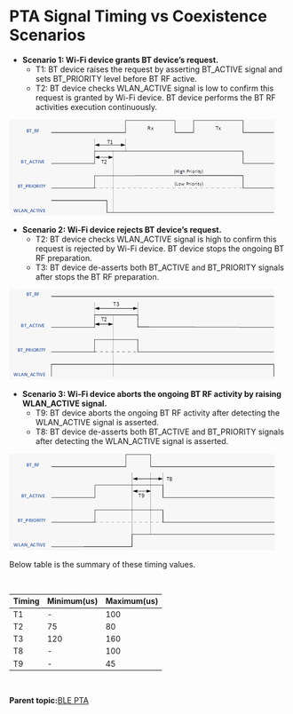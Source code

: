 # PTA Signal Timing vs Coexistence Scenarios

-   **Scenario 1: Wi-Fi device grants BT device’s request.**
    -   T1: BT device raises the request by asserting BT\_ACTIVE signal and sets BT\_PRIORITY level before BT RF active.
    -   T2: BT device checks WLAN\_ACTIVE signal is low to confirm this request is granted by Wi-Fi device. BT device performs the BT RF activities execution continuously.

![](GUID-6CCCF904-5382-4CF6-BD72-993960EC2B53-low.png)

-   **Scenario 2: Wi-Fi device rejects BT device’s request.**
    -   T2: BT device checks WLAN\_ACTIVE signal is high to confirm this request is rejected by Wi-Fi device. BT device stops the ongoing BT RF preparation.
    -   T3: BT device de-asserts both BT\_ACTIVE and BT\_PRIORITY signals after stops the BT RF preparation.

![](GUID-24C0DC37-3221-41AA-A52A-3815E9E93495-low.png)

-   **Scenario 3: Wi-Fi device aborts the ongoing BT RF activity by raising WLAN\_ACTIVE signal.**
    -   T9: BT device aborts the ongoing BT RF activity after detecting the WLAN\_ACTIVE signal is asserted.
    -   T8: BT device de-asserts both BT\_ACTIVE and BT\_PRIORITY signals after detecting the WLAN\_ACTIVE signal is asserted.

![](GUID-DD2D7F52-42C6-42A5-B7E9-D842FD95FD8A-low.png)

Below table is the summary of these timing values.

<br />

|Timing|Minimum\(us\)|Maximum\(us\)|
|------|-------------|-------------|
|T1|-|100|
|T2|75|80|
|T3|120|160|
|T8|-|100|
|T9|-|45|

<br />

**Parent topic:**[BLE PTA](GUID-C76FA981-3CAC-4973-AE4F-8FFEE405F570.md)

